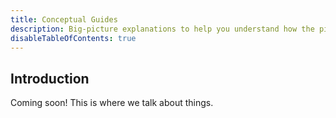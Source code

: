```yaml
---
title: Conceptual Guides
description: Big-picture explanations to help you understand how the pieces of Gatsby all fit together
disableTableOfContents: true
---
```


## Introduction

Coming soon! This is where we talk about things.
